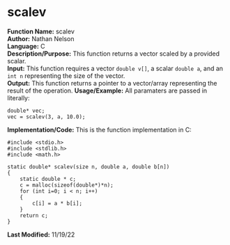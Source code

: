 # scalev
**Function Name:** scalev   
**Author:** Nathan Nelson  
**Language:** C  
**Description/Purpose:** This function returns a vector scaled by a provided scalar.  
**Input:** This function requires a vector `double v[]`, a scalar `double a`, and an `int n` representing the size of the vector.  
**Output:** This function returns a pointer to a vector/array representing the result of the operation. 
**Usage/Example:** All paramaters are passed in literally:  
```
double* vec;  
vec = scalev(3, a, 10.0);  
```

**Implementation/Code:** This is the function implementation in C:  
```
#include <stdio.h>
#include <stdlib.h>
#include <math.h>

static double* scalev(size n, double a, double b[n])
{
	static double * c;
	c = malloc(sizeof(double*)*n);
	for (int i=0; i < n; i++)
	{
		c[i] = a * b[i];
	}
	return c;
}

```
**Last Modified:** 11/19/22